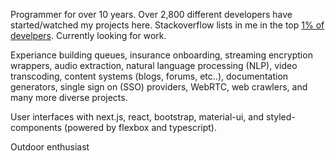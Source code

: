 Programmer for over 10 years. Over 2,800 different developers have started/watched my projects here. Stackoverflow lists in me in the top <a href="https://stackoverflow.com/users/99923/xeoncross">1% of develpers</a>. Currently looking for work.

Experiance building queues, insurance onboarding, streaming encryption wrappers, audio extraction, natural language processing (NLP), video transcoding, content systems (blogs, forums, etc..), documentation generators, single sign on (SSO) providers, WebRTC, web crawlers, and many more diverse projects. 

User interfaces with next.js, react, bootstrap, material-ui, and styled-components (powered by flexbox and typescript).

Outdoor enthusiast

<!--
**Xeoncross/xeoncross** is a ✨ _special_ ✨ repository because its `README.md` (this file) appears on your GitHub profile.

Here are some ideas to get you started:

- 🔭 I’m currently working on ...
- 🌱 I’m currently learning ...
- 👯 I’m looking to collaborate on ...
- 🤔 I’m looking for help with ...
- 💬 Ask me about ...
- 📫 How to reach me: ...
- 😄 Pronouns: ...
- ⚡ Fun fact: ...
-->
